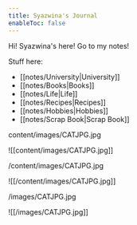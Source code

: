 ```yaml
---
title: Syazwina's Journal
enableToc: false
---
```


Hi! Syazwina's here! Go to my notes!  

Stuff here:
- [[notes/University|University]]   
- [[notes/Books|Books]]     
- [[notes/Life|Life]]   
- [[notes/Recipes|Recipes]] 
- [[notes/Hobbies|Hobbies]] 
- [[notes/Scrap Book|Scrap Book]]  

content/images/CATJPG.jpg    

![[content/images/CATJPG.jpg]]  
  
/content/images/CATJPG.jpg  
  
![[/content/images/CATJPG.jpg]]  
  
/images/CATJPG.jpg  
  
![[/images/CATJPG.jpg]]  